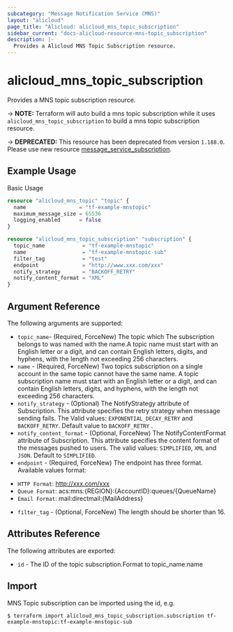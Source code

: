 ```yaml
---
subcategory: "Message Notification Service (MNS)"
layout: "alicloud"
page_title: "Alicloud: alicloud_mns_topic_subscription"
sidebar_current: "docs-alicloud-resource-mns-topic_subscription"
description: |-
  Provides a Alicloud MNS Topic Subscription resource.
---
```


# alicloud\_mns\_topic\_subscription

Provides a MNS topic subscription resource.

-> **NOTE:** Terraform will auto build a mns topic subscription  while it uses `alicloud_mns_topic_subscription` to build a mns topic subscription resource.

-> **DEPRECATED:**  This resource has been deprecated from version `1.188.0`. Please use new resource [message_service_subscription](https://www.terraform.io/docs/providers/alicloud/r/message_service_subscription).

## Example Usage

Basic Usage

```terraform
resource "alicloud_mns_topic" "topic" {
  name                 = "tf-example-mnstopic"
  maximum_message_size = 65536
  logging_enabled      = false
}

resource "alicloud_mns_topic_subscription" "subscription" {
  topic_name            = "tf-example-mnstopic"
  name                  = "tf-example-mnstopic-sub"
  filter_tag            = "test"
  endpoint              = "http://www.xxx.com/xxx"
  notify_strategy       = "BACKOFF_RETRY"
  notify_content_format = "XML"
}
```

## Argument Reference

The following arguments are supported:

* `topic_name`- (Required, ForceNew) The topic which The subscription belongs to was named with the name.A topic name must start with an English letter or a digit, and can contain English letters, digits, and hyphens, with the length not exceeding 256 characters.
* `name` - (Required, ForceNew) Two topics subscription on a single account in the same topic cannot have the same name. A topic subscription name must start with an English letter or a digit, and can contain English letters, digits, and hyphens, with the length not exceeding 256 characters.
* `notify_strategy` - (Optional) The NotifyStrategy attribute of Subscription. This attribute specifies the retry strategy when message sending fails. The Valid values: `EXPONENTIAL_DECAY_RETRY` and `BACKOFF_RETRY`. Default value to `BACKOFF_RETRY` .
* `notify_content_format` - (Optional, ForceNew) The NotifyContentFormat attribute of Subscription. This attribute specifies the content format of the messages pushed to users. The valid values: `SIMPLIFIED`, `XML` and `JSON`. Default to `SIMPLIFIED`.
* `endpoint` - (Required, ForceNew) The endpoint has three format. Available values format:
- `HTTP Format`: http://xxx.com/xxx
- `Queue Format`: acs:mns:{REGION}:{AccountID}:queues/{QueueName}
- `Email Format`: mail:directmail:{MailAddress}

* `filter_tag` - (Optional, ForceNew) The length should be shorter than 16.

## Attributes Reference

The following attributes are exported:

* `id` - The ID of the topic subscription.Format to topic_name:name

## Import

MNS Topic subscription can be imported using the id, e.g.

```shell
$ terraform import alicloud_mns_topic_subscription.subscription tf-example-mnstopic:tf-example-mnstopic-sub
```
